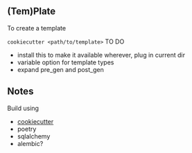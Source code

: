 ## (Tem)Plate

To create a template

`cookiecutter <path/to/template>`
TO DO 
- install this to make it available wherever, plug in current dir
- variable option for template types
- expand pre_gen and post_gen

## Notes

Build using
- [cookiecutter](https://cookiecutter.readthedocs.io/en/1.7.2/index.html)
- poetry
- sqlalchemy
- alembic?